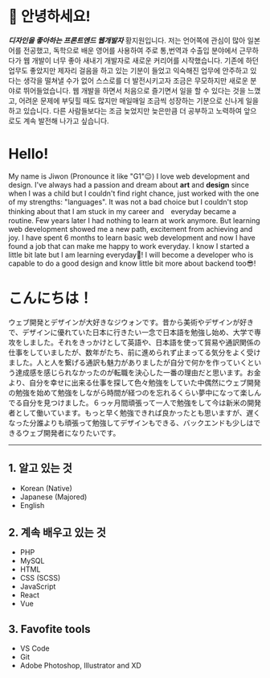 <!-- heading -->

# 🤗 안녕하세요! 
***디자인을 좋아하는 프론트엔드 웹개발자*** 황지원입니다.
저는 언어쪽에 관심이 많아 일본어를 전공했고, 독학으로 배운 영어를 사용하여 주로 통,번역과 수출입 분야에서 근무하다가 웹 개발이 너무 좋아 새내기 개발자로 새로운 커리어를 시작했습니다. 기존에 하던 업무도 좋았지만 제자리 걸음을 하고 있는 기분이 들었고 익숙해진 업무에 안주하고 있다는 생각을 떨쳐낼 수가 없어 스스로를 더 발전시키고자 조금은 무모하지만 새로운 분야로 뛰어들었습니다. 웹 개발을 하면서 처음으로 즐기면서 일을 할 수 있다는 것을 느꼈고, 어려운 문제에 부딪힐 때도 많지만 매일매일 조금씩 성장하는 기분으로 신나게 일을 하고 있습니다. 다른 사람들보다는 조금 늦었지만 늦은만큼 더 공부하고 노력하여 앞으로도 계속 발전해 나가고 싶습니다.

# Hello!
My name is Jiwon (Pronounce it like "G1"😉) I love web development and design. I've always had a passion and dream about **art** and **design** since when I was a child but I couldn't find right chance, just worked with the one of my strengths: "languages". It was not a bad choice but I couldn't stop thinking about that I am stuck in my career and　everyday became a routine. Few years later I had nothing to learn at work anymore. But learning web development showed me a new path, excitement from achieving and joy. I have spent 6 months to learn basic web development and now I have found a job that can make me happy to work everyday. I know I started a little bit late but I am learning everyday🌳! I will become a developer who is capable to do a good design and know little bit more about backend too😎!

# こんにちは！
ウェブ開発とデザインが大好きなジウォンです。昔から美術やデザインが好きで、デザインに優れていた日本に行きたい一念で日本語を勉強し始め、大学で専攻をしました。それをきっかけとして英語や、日本語を使って貿易や通訳関係の仕事をしていましたが、数年がたち、前に進められず止まってる気分をよく受けました。人と人を繋げる通訳も魅力がありましたが自分で何かを作っていくという達成感を感じられなかったのが転職を決心した一番の理由だと思います。お金より、自分を幸せに出来る仕事を探して色々勉強をしていた中偶然にウェブ開発の勉強を始めて勉強をしながら時間が経つのを忘れるくらい夢中になって楽しんでる自分を見つけました。６っヶ月間頑張って一人で勉強をして今は新米の開発者として働いています。もっと早く勉強できれば良かったとも思いますが、遅くなった分誰よりも頑張って勉強してデザインもできる、バックエンドも少しはできるウェブ開発者になりたいです。

---

<!-- List -->
## 1. 알고 있는 것
* Korean (Native)
* Japanese (Majored)
* English

## 2. 계속 배우고 있는 것
* PHP
* MySQL
* HTML
* CSS (SCSS)
* JavaScript
* React
* Vue

## 3. Favofite tools
- VS Code
- Git
- Adobe Photoshop, Illustrator and XD

